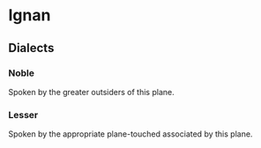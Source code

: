 Ignan
=====

Dialects
--------

### Noble

Spoken by the greater outsiders of this plane. 

### Lesser

Spoken by the appropriate plane-touched associated by this plane.

